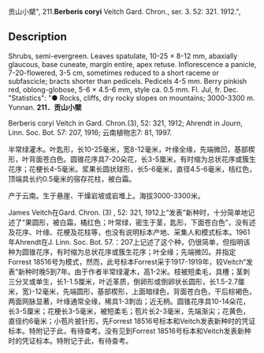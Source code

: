 贡山小檗",
211.**Berberis coryi** Veitch Gard. Chron., ser. 3. 52: 321. 1912.",

## Description
Shrubs, semi-evergreen. Leaves spatulate, 10-25 × 8-12 mm, abaxially glaucous, base cuneate, margin entire, apex retuse. Inflorescence a panicle, 7-20-flowered, 3-5 cm, sometimes reduced to a short raceme or subfascicle; bracts shorter than pedicels. Pedicels 4-5 mm. Berry pinkish red, oblong-globose, 5-6 × 4.5-6 mm, style ca. 0.5 mm. Fl. Jul, fr. Dec.
  "Statistics": "● Rocks, cliffs, dry rocky slopes on mountains; 3000-3300 m. Yunnan.
**211．贡山小檗**

Berberis coryi Veitch in Gard. Chron.(3), 52: 321, 1912; Ahrendt in Journ, Linn. Soc. Bot. 57: 207, 1916; 云南植物志7: 81, 1997.

半常绿灌木。叶匙形，长10-25毫米，宽8-12毫米，叶缘全缘，先端微凹，基部楔形，叶背面苍白色。圆锥花序具7-20朵花，长3-5厘米，有时缩为总状花序或簇生花序；花梗长4-5毫米。浆果长圆状球形，长5-6毫米，直径4.5-6毫米，桔红色，顶端具长约0.5毫米的宿存花柱，被白霜。

产于云南。生于悬崖、干燥岩坡或岩堆上。海拔3000-3300米。

James Veitch在Gard. Chron. (3) , 52: 321, 1912上“发表”新种时，十分简单地记述了“果圆形，被白霜，橘红色；叶常绿，密生于茎，匙形，下面苍白色”，没有述及花序、叶缘、花梗及花柱等，也没有说明标本产地、采集人和模式标本。1961年Ahrendt在J. Linn. Soc. Bot. 57.：207上记述了这个种，仍很简单，但指明该种为圆锥花序，有时缩为总状花序或簇生花序；叶全缘；先端微凹。并指定Forrest 18516号为模式，然而，此号标本Forrest采于1917-1919年，较Veitch“发表”新种时晚5到7年。由于作者半常绿灌木，高1-2米。枝被短柔毛，具槽；茎刺三分叉或单生，长1-1.5厘米，叶近革质，倒卵形或倒卵状长圆形，长1.5-2.7厘米，宽}-12毫米，先端圆形，基部楔形，上面暗绿色，背面苍白色，干后棕褐色，两面网脉显著，叶缘通常全缘，稀具1-3刺齿；近无柄。圆锥花序具10-14朵花，长3-5厘米；花梗长3-5毫米，被短柔毛；苞片长2-3毫米，先端渐尖；花黄色，直径约6毫米；小苞片披针形，先Forrest 18516号标本和Veitch发表新种时的凭证标本。特附记于此，有待查考。没有见到Forrest 18516号标本和Veitch发表新种时的凭证标本。特附记于此，有待查考。
